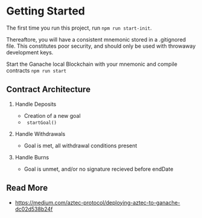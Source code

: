 # Getting Started

The first time you run this project, run `npm run start-init`. 

Thereaftore, you will have a consistent mnemonic stored in a .gitignored file. This constitutes poor security, and should only be used with throwaway development keys.

Start the Ganache local Blockchain with your mnemonic and compile contracts
`npm run start`

## Contract Architecture

1) Handle Deposits
	- Creation of a new goal
	- ` startGoal()`
	
2) Handle Withdrawals
	- Goal is met, all withdrawal conditions present
3) Handle Burns
	- Goal is unmet, and/or no signature recieved before endDate

## Read More
- https://medium.com/aztec-protocol/deploying-aztec-to-ganache-dc02d538b24f

